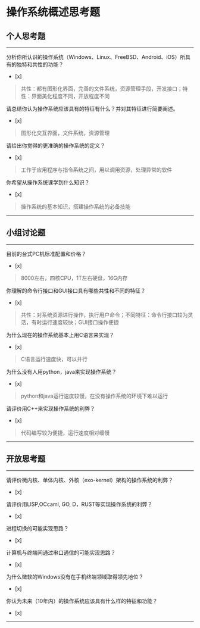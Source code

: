 # 操作系统概述思考题

## 个人思考题

---

分析你所认识的操作系统（Windows、Linux、FreeBSD、Android、iOS）所具有的独特和共性的功能？
- [x]  

>   共性：都有图形化界面，完善的文件系统，资源管理手段，开发接口；特性：界面美化程度不同，开放程度不同

请总结你认为操作系统应该具有的特征有什么？并对其特征进行简要阐述。
- [x]  

>   图形化交互界面，文件系统，资源管理

请给出你觉得的更准确的操作系统的定义？
- [x]  

>   工作于应用程序与指令系统之间，用以调用资源，处理异常的软件

你希望从操作系统课学到什么知识？
- [x]  

>   操作系统的基本知识，搭建操作系统的必备技能

---

## 小组讨论题

---

目前的台式PC机标准配置和价格？
- [x]  

> 8000左右，四核CPU，1T左右硬盘，16G内存

你理解的命令行接口和GUI接口具有哪些共性和不同的特征？
- [x]  

> 共性：对系统资源进行操作，执行用户命令；不同特征：命令行接口较为灵活，有时运行速度较快；GUI接口操作便捷

为什么现在的操作系统基本上用C语言来实现？
- [x]  

>  C语言运行速度快，可以并行

为什么没有人用python，java来实现操作系统？
- [x]  

>  python和java运行速度较慢，在没有操作系统的环境下难以运行

请评价用C++来实现操作系统的利弊？
- [x]  

>  代码编写较为便捷，运行速度相对缓慢

---

## 开放思考题

---

请评价微内核、单体内核、外核（exo-kernel）架构的操作系统的利弊？
- [x]  

>  

请评价用LISP,OCcaml, GO, D，RUST等实现操作系统的利弊？
- [x]  

>  

进程切换的可能实现思路？
- [x]  

>  

计算机与终端间通过串口通信的可能实现思路？
- [x]  

>  

为什么微软的Windows没有在手机终端领域取得领先地位？
- [x]  

>  

你认为未来（10年内）的操作系统应该具有什么样的特征和功能？
- [x]  

>  

---
